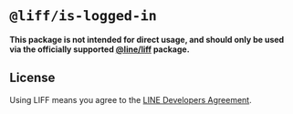 # `@liff/is-logged-in`

**This package is not intended for direct usage, and should only be used via the officially supported [@line/liff](https://www.npmjs.com/package/@line/liff) package.**

## License

Using LIFF means you agree to the [LINE Developers Agreement](https://terms2.line.me/LINE_Developers_Agreement).
